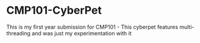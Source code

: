 # CMP101-CyberPet
This is my first year submission for CMP101 - This cyberpet features multi-threading and was just my experimentation with it

